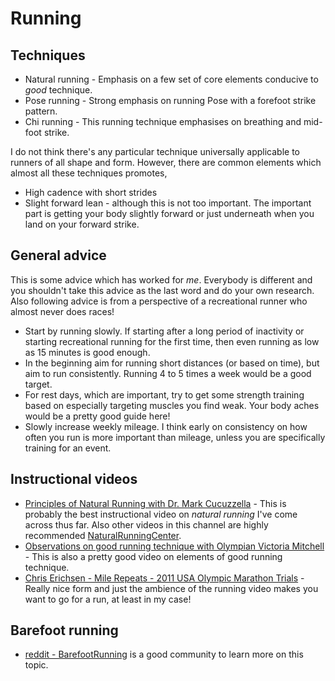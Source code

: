 # Running

## Techniques

- Natural running - Emphasis on a few set of core elements conducive to _good_ technique.
- Pose running - Strong emphasis on running Pose with a forefoot strike pattern.
- Chi running - This running technique emphasises on breathing and mid-foot
  strike.
  
I do not think there's any particular technique universally applicable to
runners of all shape and form. However, there are common elements which almost
all these techniques promotes,
- High cadence with short strides
- Slight forward lean - although this is not too important. The important part
  is getting your body slightly forward or just underneath when you land on your
  forward strike.
  
## General advice

This is some advice which has worked for _me_. Everybody is different and you
shouldn't take this advice as the last word and do your own research. Also
following advice is from a perspective of a recreational runner who almost never
does races!
- Start by running slowly. If starting after a long period of inactivity or
  starting recreational running for the first time, then even running as low as
  15 minutes is good enough.
- In the beginning aim for running short distances (or based on time), but aim
  to run consistently. Running 4 to 5 times a week would be a good target.
- For rest days, which are important, try to get some strength training based on
  especially targeting muscles you find weak. Your body aches would be a pretty
  good guide here!
- Slowly increase weekly mileage. I think early on consistency on how often you
  run is more important than mileage, unless you are specifically training for
  an event.

## Instructional videos

- [Principles of Natural Running with Dr. Mark Cucuzzella](https://www.youtube.com/watch?v=zSIDRHUWlVo) - This is probably
  the best instructional video on _natural running_ I've come across thus far.
  Also other videos in this channel are highly recommended [NaturalRunningCenter](https://www.youtube.com/user/NaturalRunningCenter).
- [Observations on good running technique with Olympian Victoria Mitchell](https://www.youtube.com/watch?v=EVH2qOwZd18) - This is also a pretty
  good video on elements of good running technique.
- [Chris Erichsen - Mile Repeats - 2011 USA Olympic Marathon Trials](https://www.youtube.com/watch?v=tLKkx5yYZes) - Really nice form and
  just the ambience of the running video makes you want to go for a run, at
  least in my case!

## Barefoot running

- [reddit - BarefootRunning](https://www.reddit.com/r/BarefootRunning/) is a
  good community to learn more on this topic.
